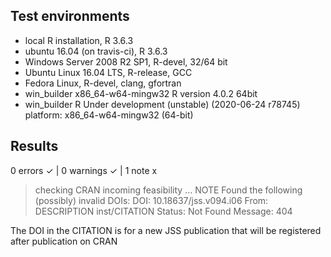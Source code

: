 ## Test environments
* local R installation, R 3.6.3
* ubuntu 16.04 (on travis-ci), R 3.6.3
* Windows Server 2008 R2 SP1, R-devel, 32/64 bit
* Ubuntu Linux 16.04 LTS, R-release, GCC
* Fedora Linux, R-devel, clang, gfortran
* win_builder x86_64-w64-mingw32 R version 4.0.2 64bit
* win_builder R Under development (unstable) (2020-06-24 r78745) platform: x86_64-w64-mingw32 (64-bit)


## Results

0 errors ✓ | 0 warnings ✓ | 1 note x

> checking CRAN incoming feasibility ... NOTE
Found the following (possibly) invalid DOIs:
    DOI: 10.18637/jss.v094.i06
      From: DESCRIPTION
            inst/CITATION
      Status: Not Found
      Message: 404

The DOI in the CITATION is for a new JSS publication that will be registered after publication on CRAN